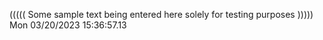 ((((( Some sample text being entered here solely for testing purposes ))))) Mon 03/20/2023 15:36:57.13
